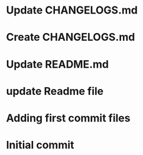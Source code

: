 #
# Update CHANGELOGS.md
# Create CHANGELOGS.md
# Update README.md
# update Readme file
# Adding first commit files
# Initial commit
